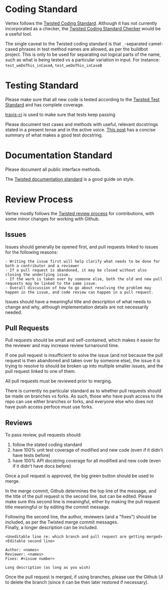 Coding Standard
===============

Vertex follows the [Twisted Coding Standard](https://twistedmatrix.com/documents/current/core/development/policy/coding-standard.html).
Although it has not currently incorporated as a checker, the [Twisted Coding Standard Checker](https://launchpad.net/twistedchecker) would be a useful tool.

The single caveat to the Twisted coding standard is that `_`-separated camel-cased phrases in test method names are allowed, as per the buildbot project.
This is only to be used for separating out logical parts of the name, such as what is being tested vs a particular variation in input.
For instance: `test_weDoThis_inCaseA`, `test_weDoThis_inCaseB`

Testing Standard
================

Please make sure that all new code is tested according to the [Twisted Test Standard](https://twistedmatrix.com/documents/current/core/development/policy/test-standard.html) and has complete coverage.

[travis-ci](https://travis-ci.org/twisted/vertex) is used to make sure that tests keep passing

Please document test cases and methods with useful, relevant docstrings stated in a present tense and in the active voice.
[This post](https://plus.google.com/115348217455779620753/posts/YA3ThKWhSAj) has a concise summary of what makes a good test docstring.


Documentation Standard
======================

Please document all public interface methods.

The [Twisted documentation standard](http://twistedmatrix.com/trac/browser/trunk/doc/core/development/policy/writing-standard.xhtml?format=raw) is a good guide on style.


Review Process
==============

Vertex mostly follows the [Twisted review process](http://twistedmatrix.com/trac/wiki/ReviewProcess) for contributions, with some minor changes for working with Github.

Issues
------
Issues should generally be opened first, and pull requests linked to issues for the following reasons:

    - Writing the issue first will help clarify what needs to be done for both a contributor and a reviewer
    - If a pull request is abandoned, it may be closed without also closing the underlying issue.
    - If the work is taken over by someone else, both the old and new pull requests may be linked to the same issue.
    - Overall discussion of how to go about resolving the problem may happen in the issue, and code review can happen in a pull request.

Issues should have a meaningful title and description of what needs to change and why, although implementation details are not necessarily needed.


Pull Requests
-------------
Pull requests should be small and self-contained, which makes it easier for the reviewer and may increase review turnaround time.

If one pull request is insufficient to solve the issue (and not because the pull request is then abandoned and taken over by someone else), the issue it is trying to resolve to should be broken up into multiple smaller issues, and the pull request linked to one of them.

All pull requests must be reviewed prior to merging.

There is currently no particular standard as to whether pull requests should be made on branches vs forks.
As such, those who have push access to the repo can use either branches or forks, and everyone else who does not have push access perfoce must use forks.


Reviews
-------
To pass review, pull requests should:

1. follow the stated coding standard
1. have 100% unit test coverage of modified and new code (even if it didn't have tests before)
1. have 100% API docstring coverage for all modified and new code (even if it didn't have docs before)

Once a pull request is approved, the big green button should be used to merge.

In the merge commit, Github determines the top line of the message, and the title of the pull request is the second line, but can be edited.
Please make sure this second line is meaningful, either by making the pull request title meaningful or by editing the commit message.

Following the second line, the author, reviewers (and a "fixes") should be included, as per the Twisted merge commit messages.  
Finally, a longer description can be included.

    <Uneditable line re: which branch and pull request are getting merged>
    <Editable second line>
    
    Author: <names>
    Reviewer: <names>
    Fixes: #<issue number>

    Long description (as long as you wish)


Once the pull request is merged, if using branches, please use the Github UI to delete the branch (since it can be then later restored if necessary).
